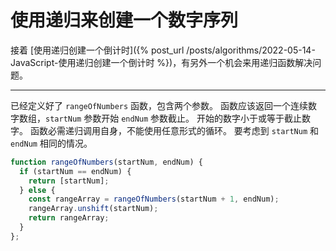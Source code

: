 # 使用递归来创建一个数字序列

接着 [使用递归创建一个倒计时]({% post_url /posts/algorithms/2022-05-14-JavaScript-使用递归创建一个倒计时 %})，有另外一个机会来用递归函数解决问题。

------

已经定义好了 `rangeOfNumbers` 函数，包含两个参数。 函数应该返回一个连续数字数组，`startNum` 参数开始 `endNum` 参数截止。 开始的数字小于或等于截止数字。 函数必需递归调用自身，不能使用任意形式的循环。 要考虑到 `startNum` 和 `endNum` 相同的情况。

```js
function rangeOfNumbers(startNum, endNum) {
  if (startNum == endNum) {
    return [startNum];
  } else {
    const rangeArray = rangeOfNumbers(startNum + 1, endNum);
    rangeArray.unshift(startNum);
    return rangeArray;
  }
};
```

